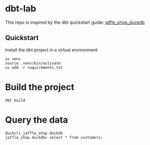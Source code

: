 # dbt-lab

This repo is inspired by the dbt quickstart guide: [jaffle_shop_duckdb](https://github.com/dbt-labs/jaffle_shop_duckdb/tree/duckdb)

## Quickstart

Install the dbt project in a virtual environment
```
uv venv
source .venv/bin/activate
uv add -r requirements.txt
```

# Build the project
```
dbt build
```

# Query the data
```
duckcli jaffle_shop.duckdb
jaffle_shop.duckdb> select * from customers;
```
